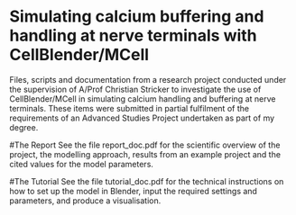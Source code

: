 # Simulating calcium buffering and handling at nerve terminals with CellBlender/MCell
Files, scripts and documentation from a research project conducted under the supervision of A/Prof Christian Stricker to investigate the use of CellBlender/MCell in simulating calcium handling and buffering at nerve terminals.
These items were submitted in partial fulfilment of the requirements of an Advanced Studies Project undertaken as part of my degree.

#The Report
See the file report_doc.pdf for the scientific overview of the project, the modelling approach, results from an example project and the cited values for the model parameters.

#The Tutorial
See the file tutorial_doc.pdf for the technical instructions on how to set up the model in Blender, input the required settings and parameters, and produce a visualisation.
